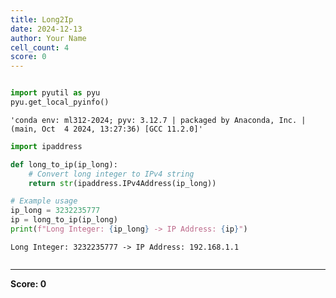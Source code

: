 ```yaml
---
title: Long2Ip
date: 2024-12-13
author: Your Name
cell_count: 4
score: 0
---
```


```python

```


```python
import pyutil as pyu
pyu.get_local_pyinfo()
```




    'conda env: ml312-2024; pyv: 3.12.7 | packaged by Anaconda, Inc. | (main, Oct  4 2024, 13:27:36) [GCC 11.2.0]'




```python
import ipaddress

def long_to_ip(ip_long):
    # Convert long integer to IPv4 string
    return str(ipaddress.IPv4Address(ip_long))

# Example usage
ip_long = 3232235777
ip = long_to_ip(ip_long)
print(f"Long Integer: {ip_long} -> IP Address: {ip}")

```

    Long Integer: 3232235777 -> IP Address: 192.168.1.1



```python

```


---
**Score: 0**